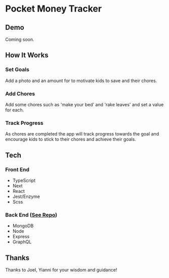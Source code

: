 # Pocket Money Tracker

## Demo

Coming soon.

## How It Works

### Set Goals

Add a photo and an amount for to motivate kids to save and their chores.

### Add Chores

Add some chores such as 'make your bed' and 'rake leaves' and set a value for each.

### Track Progress

As chores are completed the app will track progress towards the goal and encourage kids to stick to their chores and achieve their goals.

## Tech

### Front End

- TypeScript
- Next
- React
- Jest/Enzyme
- Scss

### Back End ([See Repo](https://github.com/ChrisLaneAU/pocket-money-tracker-api))

- MongoDB
- Node
- Express
- GraphQL

## Thanks

Thanks to Joel, Yianni for your wisdom and guidance!
